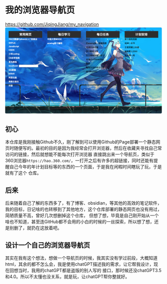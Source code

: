 # 我的浏览器导航页

https://github.com/JiqingJiang/my_navigation
![](enter.png)
## 初心
本仓库是我刚接触Github不久，刚了解到可以使用Github的Page部署一个静态网页时随便写的。最初的目的是因为我经常会打开浏览器，然后在收藏夹寻找自己常访问的链接，然后就想能不能每次打开浏览器
直接跳出来一个导航页，类似于360浏览器`https://hao.360.com/`，一打开之后有许多的超链接，同时还能有提醒自己今年的年计划目标等的东西的一个页面，于是我在闲暇时间瞎玩了玩，于是就有了这个
仓库。

## 后来
后来随着自己了解的东西多了，有了博客、obsidian，等其他的高效的笔记软件，我的目标，日记啥的也转移到了其他地方，这个仓库部署的静态网页也没有用过，简陋质量不高，曾好几次想删掉这个仓库，
但想了想，毕竟是自己刚开始从一个啥也不知道，甚至连GitHub都不会用的小白的时候的一丝探索，所以想了想，还是别删了，就扔在这放着吧。

## 设计一个自己的浏览器导航页
其实在我有这个想法，想做一个导航页的时候，我其实没有学过前段，大概知道html，其余的都不怎么会，我是使用chatGPT描述我的需求，让它帮我设计，现在回想当时，我用的chatGPT都是盗版的别人写的
接口，那时候还没chatGPT3.5和4.0。所以不太懂也没关系，就是玩，让chatGPT帮你整就好。
